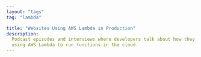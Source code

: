 ```yaml
---
layout: "tags"
tag: "lambda"

title: "Websites Using AWS Lambda in Production"
description:
  Podcast episodes and interviews where developers talk about how they are
  using AWS Lambda to run functions in the cloud.
---
```

